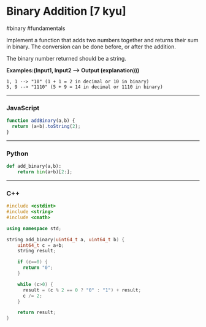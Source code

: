# Binary Addition [7 kyu]

#binary #fundamentals 

Implement a function that adds two numbers together and returns their sum in binary. The conversion can be done before, or after the addition.

The binary number returned should be a string.

**Examples:(Input1, Input2 --> Output (explanation)))**

```
1, 1 --> "10" (1 + 1 = 2 in decimal or 10 in binary)
5, 9 --> "1110" (5 + 9 = 14 in decimal or 1110 in binary)
```

---
### JavaScript

```javascript
function addBinary(a,b) {
  return (a+b).toString(2);
}
```

---
### Python

```python
def add_binary(a,b):
    return bin(a+b)[2:];
```

---
### C++

```c++
#include <cstdint>
#include <string>
#include <cmath>

using namespace std;

string add_binary(uint64_t a, uint64_t b) {
    uint64_t c = a+b;
    string result;

    if (c==0) {
      return "0";
    }

    while (c>0) {
      result = (c % 2 == 0 ? "0" : "1") + result;
      c /= 2;
    }

    return result;
}
```
